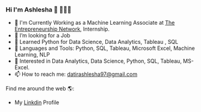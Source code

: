 ### Hi I'm Ashlesha 👋 👩🏾‍💻

<!--
**Ashlesha8421/Ashlesha8421** is a ✨ _special_ ✨ repository because its `README.md` (this file) appears on your GitHub profile.


- 🔭 🔭 I'm Currently Working as a Machine Learning Associate at TEN
- 🌱 I’m currently learning ...
- 👯 I’m looking to collaborate on ...👋 👋🏾 👩🏾‍💻
- 🤔 I’m looking for a Job
- 💬 Ask me about ...
- 📫 How to reach me: ...
- 😄 Pronouns: ...
- ⚡ Fun fact: ... ![image](https://user-images.githubusercontent.com/79134243/143290505-1ef56d15-16cd-4216-ab06-0b1a0334ba02.png)

-->

* 🔭 I'm Currently Working as a Machine Learning Associate at [The Entrepreneurship Network](https://www.entrepreneurshipnetwork.net/), Internship.
*  🤔 I’m looking for a Job
*  🌱 Learned Python for Data Science, Data Analytics, Tableau , SQL
*  🧰 Languages and Tools: Python, SQL, Tableau, Microsoft Excel, Machine Learning, NLP
*  👀 Interested in Data Analytics, Data Science, Python, SQL, Tableau, MS-Excel.
*  📫 How to reach me: datirashlesha97@gmail.com

Find me around the web 🌎:
* My [Linkdin](https://www.linkedin.com/feed/) Profile
